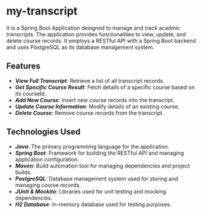 # my-transcript
It is a Spring Boot Application designed to manage and track acadmic transcripts. The application provides functionalities to view, update, and delete course records. It employs a RESTful API with a Spring Boot backend and uses PostgreSQL as its database management system.

## Features
+ ***View Full Transcript***: Retrieve a list of all transcript records.
+ ***Get Specific Course Result***: Fetch details of a specific course based on its courseId.
+ ***Add New Course***: Insert new course records into the transcript.
+ ***Update Course Information***: Modify details of an existing course.
+ ***Delete Course***: Remove course records from the transcript.

## Technologies Used
+ ***Java***: The primary programming language for the application.
+ ***Spring Boot***: Framework for building the RESTful API and managing application configuration.
+ ***Maven***: Build automation tool for managing dependencies and project builds.
+ ***PostgreSQL***: Database management system used for storing and managing course records.
+ ***JUnit & Mockito***: Libraries used for unit testing and mocking dependencies.
+ ***H2 Database***: In-memory database used for testing purposes.
  
